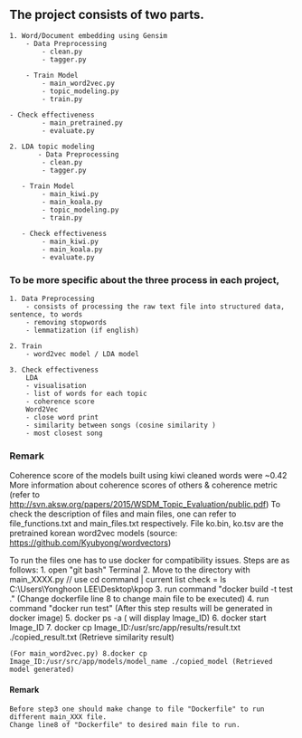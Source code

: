 ## The project consists of two parts.

	1. Word/Document embedding using Gensim
    	- Data Preprocessing 
        	- clean.py  
        	- tagger.py 
    
    	- Train Model
        	- main_word2vec.py 
        	- topic_modeling.py 
        	- train.py 

	- Check effectiveness 
        	- main_pretrained.py 
        	- evaluate.py

	2. LDA topic modeling 
    	   - Data Preprocessing 
        	- clean.py
        	- tagger.py
    
	   - Train Model
        	- main_kiwi.py 
        	- main_koala.py 
        	- topic_modeling.py 
        	- train.py 

	   - Check effectiveness  
        	- main_kiwi.py 
        	- main_koala.py 
        	- evaluate.py

### To be more specific about the three process in each project,
    1. Data Preprocessing 
        - consists of processing the raw text file into structured data, sentence, to words
        - removing stopwords
        - lemmatization (if english) 

    2. Train 
        - word2vec model / LDA model

    3. Check effectiveness
        LDA
        - visualisation
        - list of words for each topic 
        - coherence score 
        Word2Vec
        - close word print
        - similarity between songs (cosine similarity )
        - most closest song
### Remark

Coherence score of the models built using kiwi cleaned words were ~0.42 
More information about coherence scores of others & coherence metric (refer to http://svn.aksw.org/papers/2015/WSDM_Topic_Evaluation/public.pdf)
To check the description of files and main files, one can refer to file_functions.txt and main_files.txt respectively.
File ko.bin, ko.tsv are the pretrained korean word2vec models (source: https://github.com/Kyubyong/wordvectors)

To run the files one has to use docker for compatibility issues.
Steps are as follows:
	1. open "git bash" Terminal
	2. Move to the directory with main_XXXX.py // use cd command | current list check = ls  C:\Users\Yonghoon LEE\Desktop\kpop
	3. run command "docker build -t test ." (Change dockerfile line 8 to change main file to be executed)
	4. run command "docker run test" (After this step results will be generated in docker image)
	5. docker ps -a ( will display Image_ID)
	6. docker start Image_ID
	7. docker cp Image_ID:/usr/src/app/results/result.txt ./copied_result.txt (Retrieve similarity result)
	
	(For main_word2vec.py) 8.docker cp Image_ID:/usr/src/app/models/model_name ./copied_model (Retrieved model generated) 
#### Remark
	Before step3 one should make change to file "Dockerfile" to run different main_XXX file.
	Change line8 of "Dockerfile" to desired main file to run.
